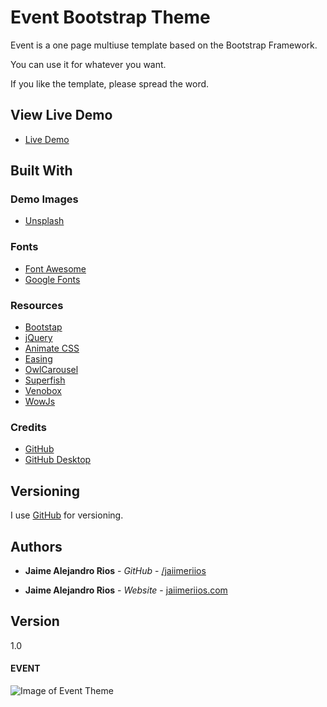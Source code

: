 # Event Bootstrap Theme

Event is a one page multiuse template based on the Bootstrap Framework.

You can use it for whatever you want.

If you like the template, please spread the word.


## View Live Demo

* [Live Demo](http://jaiimeriios.com/portfolio/event-demo/index.html)

## Built With

### Demo Images

* [Unsplash](https://unsplash.com)

### Fonts

* [Font Awesome](https://fontawesome.com)
* [Google Fonts](http://www.google.com/fonts)

### Resources

* [Bootstap](https://getbootstrap.com)
* [jQuery](https://jquery.com)
* [Animate CSS](http://daneden.github.io/animate.css/)
* [Easing](https://jqueryui.com/easing/)
* [OwlCarousel](https://owlcarousel2.github.io/OwlCarousel2/)
* [Superfish](https://superfish.joelbirch.co/)
* [Venobox](http://veno.es/venobox/)
* [WowJs](https://wowjs.uk)

### Credits

* [GitHub](https://github.com/)
* [GitHub Desktop](https://desktop.github.com/)


## Versioning

I use [GitHub](https://github.com/jaiimeriios/Bootstrap-Theme-Event) for versioning.

## Authors

* **Jaime Alejandro Rios** - *GitHub* - [/jaiimeriios](https://github.com/jaiimeriios)

* **Jaime Alejandro Rios** - *Website* - [jaiimeriios.com](http://jaiimeriios.com)

## Version

1.0

#### EVENT
![Image of Event Theme]()
